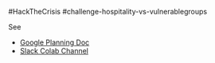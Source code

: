 #HackTheCrisis #challenge-hospitality-vs-vulnerablegroups

See 
* [Google Planning Doc](https://docs.google.com/document/d/18ijQPJB5Vlnt4qtyylfgvgHaRIjQjlgDBMI5lg7-IgU/edit#heading=h.h6c2qk1qgkau)
* [Slack Colab Channel](https://app.slack.com/client/T010ECEQ7DM/C010Z72AHS4)
